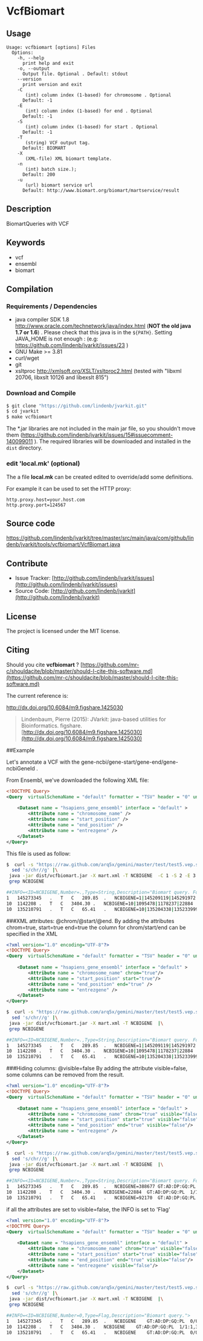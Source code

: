 # VcfBiomart


## Usage

```
Usage: vcfbiomart [options] Files
  Options:
    -h, --help
      print help and exit
    -o, --output
      Output file. Optional . Default: stdout
    --version
      print version and exit
    -C
       (int) column index (1-based) for chromosome . Optional
      Default: -1
    -E
       (int) column index (1-based) for end . Optional
      Default: -1
    -S
       (int) column index (1-based) for start . Optional
      Default: -1
    -T
       (string) VCF output tag.
      Default: BIOMART
    -X
       (XML-file) XML biomart template.
    -n
       (int) batch size.);
      Default: 200
    -u
       (url) biomart service url
      Default: http://www.biomart.org/biomart/martservice/result

```


## Description

BiomartQueries with VCF


## Keywords

 * vcf
 * ensembl
 * biomart


## Compilation

### Requirements / Dependencies

* java compiler SDK 1.8 http://www.oracle.com/technetwork/java/index.html (**NOT the old java 1.7 or 1.6**) . Please check that this java is in the `${PATH}`. Setting JAVA_HOME is not enough : (e.g: https://github.com/lindenb/jvarkit/issues/23 )
* GNU Make >= 3.81
* curl/wget
* git
* xsltproc http://xmlsoft.org/XSLT/xsltproc2.html (tested with "libxml 20706, libxslt 10126 and libexslt 815")


### Download and Compile

```bash
$ git clone "https://github.com/lindenb/jvarkit.git"
$ cd jvarkit
$ make vcfbiomart
```

The *.jar libraries are not included in the main jar file, so you shouldn't move them (https://github.com/lindenb/jvarkit/issues/15#issuecomment-140099011 ).
The required libraries will be downloaded and installed in the `dist` directory.

### edit 'local.mk' (optional)

The a file **local.mk** can be created edited to override/add some definitions.

For example it can be used to set the HTTP proxy:

```
http.proxy.host=your.host.com
http.proxy.port=124567
```
## Source code 

[https://github.com/lindenb/jvarkit/tree/master/src/main/java/com/github/lindenb/jvarkit/tools/vcfbiomart/VcfBiomart.java
](https://github.com/lindenb/jvarkit/tree/master/src/main/java/com/github/lindenb/jvarkit/tools/vcfbiomart/VcfBiomart.java
)
## Contribute

- Issue Tracker: [http://github.com/lindenb/jvarkit/issues](http://github.com/lindenb/jvarkit/issues)
- Source Code: [http://github.com/lindenb/jvarkit](http://github.com/lindenb/jvarkit)

## License

The project is licensed under the MIT license.

## Citing

Should you cite **vcfbiomart** ? [https://github.com/mr-c/shouldacite/blob/master/should-I-cite-this-software.md](https://github.com/mr-c/shouldacite/blob/master/should-I-cite-this-software.md)

The current reference is:

http://dx.doi.org/10.6084/m9.figshare.1425030

> Lindenbaum, Pierre (2015): JVarkit: java-based utilities for Bioinformatics. figshare.
> [http://dx.doi.org/10.6084/m9.figshare.1425030](http://dx.doi.org/10.6084/m9.figshare.1425030)


##Example

Let's annotate a VCF with the gene-ncbi/gene-start/gene-end/gene-ncbiGeneId .

From Ensembl, we've downloaded the following XML file:

```xml
<!DOCTYPE Query>
<Query  virtualSchemaName = "default" formatter = "TSV" header = "0" uniqueRows = "0" count = "" datasetConfigVersion = "0.6" >
			
	<Dataset name = "hsapiens_gene_ensembl" interface = "default" >
		<Attribute name = "chromosome_name" />
		<Attribute name = "start_position" />
		<Attribute name = "end_position" />
		<Attribute name = "entrezgene" />
	</Dataset>
</Query>
```
This file is used  as follow:

```bash
$  curl -s "https://raw.github.com/arq5x/gemini/master/test/test5.vep.snpeff.vcf" |\
  sed 's/chr//g' |\
 java -jar dist/vcfbiomart.jar -X mart.xml -T NCBIGENE  -C 1 -S 2 -E 3 |\
 grep NCBIGENE

##INFO=<ID=NCBIGENE,Number=.,Type=String,Description="Biomart query. Format:chromosome_name|start_position|end_position|entrezgene">
1	145273345	.	T	C	289.85	.	NCBIGENE=1|145209119|145291972|388677,1|145209145|145319796|	GT:AD:DP:GQ:PL	0/0:226,22:250:99:0,158,4259	0/1:224,24:250:5.77:6,0,5314	0/1:219,28:249:57.30:57,0,5027	0/1:215,34:250:99:269,0,3796
10	1142208	.	T	C	3404.30	.	NCBIGENE=10|1095478|1178237|22884	GT:AD:DP:GQ:PL	1/1:1,37:39:87.16:940,87,0	1/1:0,29:29:78.20:899,78,0	1/1:0,24:24:66.14:729,66,0	1/1:0,30:30:75.18:836,75,0
10	135210791	.	T	C	65.41	.	NCBIGENE=10|135204338|135233999|,10|135207598|135234811|92170	GT:AD:DP:GQ:PL	0/0:4,0:4:9:0,9,84	1/1:0,3:3:6.02:74,6,0	1/1:0,1:1:3.01:37,3,0	0/0:3,0:3:9.02:0,9,100
```
###XML attributes: @chrom/@start/@end.
By adding the attributes chrom=true, start=true end=true the column for chrom/start/end can be specified in the XML
```XML
<?xml version="1.0" encoding="UTF-8"?>
<!DOCTYPE Query>
<Query  virtualSchemaName = "default" formatter = "TSV" header = "0" uniqueRows = "0" count = "" datasetConfigVersion = "0.6" >
			
	<Dataset name = "hsapiens_gene_ensembl" interface = "default" >
		<Attribute name = "chromosome_name" chrom="true"/>
		<Attribute name = "start_position" start="true"/>
		<Attribute name = "end_position" end="true" />
		<Attribute name = "entrezgene" />
	</Dataset>
</Query>
```
```bash
$  curl -s "https://raw.github.com/arq5x/gemini/master/test/test5.vep.snpeff.vcf" |\
  sed 's/chr//g' |\
 java -jar dist/vcfbiomart.jar -X mart.xml -T NCBIGENE  |\
 grep NCBIGENE

##INFO=<ID=NCBIGENE,Number=.,Type=String,Description="Biomart query. Format:chromosome_name|start_position|end_position|entrezgene">
1	145273345	.	T	C	289.85	.	NCBIGENE=1|145209119|145291972|388677,1|145209145|145319796|	GT:AD:DP:GQ:PL	0/0:226,22:250:99:0,158,4259	0/1:224,24:250:5.77:6,0,5314	0/1:219,28:249:57.30:57,0,5027	0/1:215,34:250:99:269,0,3796
10	1142208	.	T	C	3404.30	.	NCBIGENE=10|1095478|1178237|22884	GT:AD:DP:GQ:PL	1/1:1,37:39:87.16:940,87,0	1/1:0,29:29:78.20:899,78,0	1/1:0,24:24:66.14:729,66,0	1/1:0,30:30:75.18:836,75,0
10	135210791	.	T	C	65.41	.	NCBIGENE=10|135204338|135233999|,10|135207598|135234811|92170	GT:AD:DP:GQ:PL	0/0:4,0:4:9:0,9,84	1/1:0,3:3:6.02:74,6,0	1/1:0,1:1:3.01:37,3,0	0/0:3,0:3:9.02:0,9,100
```
###Hiding columns: @visible=false
By adding the attribute visible=false, some columns can be removed from the result.
```xml
<?xml version="1.0" encoding="UTF-8"?>
<!DOCTYPE Query>
<Query  virtualSchemaName = "default" formatter = "TSV" header = "0" uniqueRows = "0" count = "" datasetConfigVersion = "0.6" >
			
	<Dataset name = "hsapiens_gene_ensembl" interface = "default" >
		<Attribute name = "chromosome_name" chrom="true" visible="false"/>
		<Attribute name = "start_position" start="true" visible="false"/>
		<Attribute name = "end_position" end="true" visible="false"/>
		<Attribute name = "entrezgene" />
	</Dataset>
</Query>
```

```bash
$  curl -s "https://raw.github.com/arq5x/gemini/master/test/test5.vep.snpeff.vcf" |\
  sed 's/chr//g' |\
 java -jar dist/vcfbiomart.jar -X mart.xml -T NCBIGENE  |\
 grep NCBIGENE

##INFO=<ID=NCBIGENE,Number=.,Type=String,Description="Biomart query. Format:entrezgene">
1	145273345	.	T	C	289.85	.	NCBIGENE=388677	GT:AD:DP:GQ:PL	0/0:226,22:250:99:0,158,4259	0/1:224,24:250:5.77:6,0,5314	0/1:219,28:249:57.30:57,0,5027	0/1:215,34:250:99:269,0,3796
10	1142208	.	T	C	3404.30	.	NCBIGENE=22884	GT:AD:DP:GQ:PL	1/1:1,37:39:87.16:940,87,0	1/1:0,29:29:78.20:899,78,0	1/1:0,24:24:66.14:729,66,0	1/1:0,30:30:75.18:836,75,0
10	135210791	.	T	C	65.41	.	NCBIGENE=92170	GT:AD:DP:GQ:PL	0/0:4,0:4:9:0,9,84	1/1:0,3:3:6.02:74,6,0	1/1:0,1:1:3.01:37,3,0	0/0:3,0:3:9.02:0,9,100
```
if all the attributes are set to visible=false, the INFO is set to 'Flag'
```xml
<?xml version="1.0" encoding="UTF-8"?>
<!DOCTYPE Query>
<Query  virtualSchemaName = "default" formatter = "TSV" header = "0" uniqueRows = "0" count = "" datasetConfigVersion = "0.6" >
			
	<Dataset name = "hsapiens_gene_ensembl" interface = "default" >
		<Attribute name = "chromosome_name" chrom="true" visible="false"/>
		<Attribute name = "start_position" start="true" visible="false"/>
		<Attribute name = "end_position" end="true" visible="false"/>
		<Attribute name = "entrezgene" visible="false"/>
	</Dataset>
</Query>
```

```bash
$  curl -s "https://raw.github.com/arq5x/gemini/master/test/test5.vep.snpeff.vcf" |\
  sed 's/chr//g' |\
 java -jar dist/vcfbiomart.jar -X mart.xml -T NCBIGENE  |\
 grep NCBIGENE

##INFO=<ID=NCBIGENE,Number=0,Type=Flag,Description="Biomart query.">
1	145273345	.	T	C	289.85	.	NCBIGENE	GT:AD:DP:GQ:PL	0/0:226,22:250:99:0,158,4259	0/1:224,24:250:5.77:6,0,5314	0/1:219,28:249:57.30:57,0,5027	0/1:215,34:250:99:269,0,3796
10	1142208	.	T	C	3404.30	.	NCBIGENE	GT:AD:DP:GQ:PL	1/1:1,37:39:87.16:940,87,0	1/1:0,29:29:78.20:899,78,0	1/1:0,24:24:66.14:729,66,0	1/1:0,30:30:75.18:836,75,0
10	135210791	.	T	C	65.41	.	NCBIGENE	GT:AD:DP:GQ:PL	0/0:4,0:4:9:0,9,84	1/1:0,3:3:6.02:74,6,0	1/1:0,1:1:3.01:37,3,0	0/0:3,0:3:9.02:0,9,100
```

